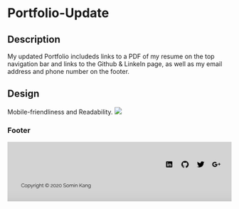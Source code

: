 # Portfolio-Update

<h2>Description</h2>
My updated Portfolio includeds links to a PDF of my resume on the top navigation bar and links to the Github & LinkeIn page, as well as my email address and phone number on the footer. 

<h2>Design</h2>
Mobile-friendliness and Readability. 

<img src="../assets/images/main.png">


<h3>Footer</h3>
<img src="assets/images/footer.png">




